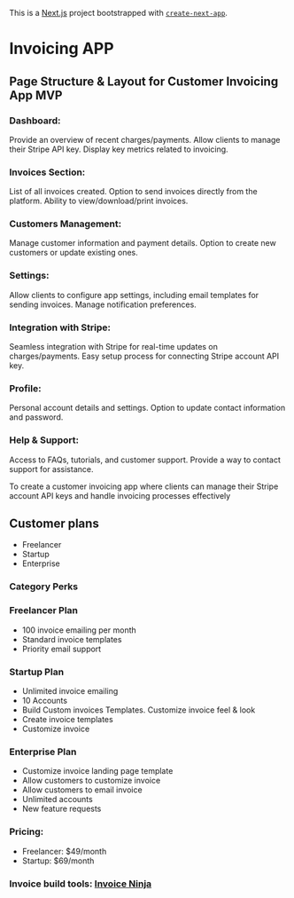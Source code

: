 This is a [Next.js](https://nextjs.org/) project bootstrapped with [`create-next-app`](https://github.com/vercel/next.js/tree/canary/packages/create-next-app).

# Invoicing APP

## Page Structure & Layout for Customer Invoicing App MVP

### Dashboard:

Provide an overview of recent charges/payments.
Allow clients to manage their Stripe API key.
Display key metrics related to invoicing.

### Invoices Section:

List of all invoices created.
Option to send invoices directly from the platform.
Ability to view/download/print invoices.

### Customers Management:

Manage customer information and payment details.
Option to create new customers or update existing ones.

### Settings:

Allow clients to configure app settings, including email templates for sending invoices.
Manage notification preferences.

### Integration with Stripe:

Seamless integration with Stripe for real-time updates on charges/payments.
Easy setup process for connecting Stripe account API key.

### Profile:

Personal account details and settings.
Option to update contact information and password.

### Help & Support:

Access to FAQs, tutorials, and customer support.
Provide a way to contact support for assistance.

To create a customer invoicing app where clients can manage their Stripe account API keys and handle invoicing processes effectively

## Customer plans

- Freelancer
- Startup
- Enterprise

### Category Perks

### Freelancer Plan

- 100 invoice emailing per month
- Standard invoice templates
- Priority email support

### Startup Plan

- Unlimited invoice emailing
- 10 Accounts
- Build Custom invoices Templates. Customize invoice feel & look
- Create invoice templates
- Customize invoice

### Enterprise Plan

- Customize invoice landing page template
- Allow customers to customize invoice
- Allow customers to email invoice
- Unlimited accounts
- New feature requests

### Pricing:

- Freelancer: $49/month
- Startup: $69/month

### Invoice build tools: [Invoice Ninja](https://invoiceninja.com/pricing/)
